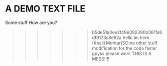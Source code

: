# A DEMO TEXT FILE

Some stuff
How are you?
>>>>>>> b5de51a0ee2f49e092390b061fa6df9173c8e62a
hello im here (Khalil Mohtar)SOme other stuff
modification for the code
faster guyss
please work
THIS IS A MESS!!!!

